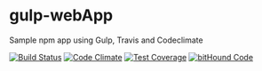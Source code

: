 # gulp-webApp

Sample npm app using Gulp, Travis and Codeclimate

[![Build Status](https://travis-ci.org/jwcnewton/gulp-webApp.svg?branch=master)](https://travis-ci.org/jwcnewton/gulp-webApp)
[![Code Climate](https://codeclimate.com/github/jwcnewton/gulp-webApp/badges/gpa.svg)](https://codeclimate.com/github/jwcnewton/gulp-webApp)
[![Test Coverage](https://codeclimate.com/github/jwcnewton/gulp-webApp/badges/coverage.svg)](https://codeclimate.com/github/jwcnewton/gulp-webApp/coverage)
[![bitHound Code](https://www.bithound.io/github/jwcnewton/gulp-webApp/badges/code.svg)](https://www.bithound.io/github/jwcnewton/gulp-webApp)

